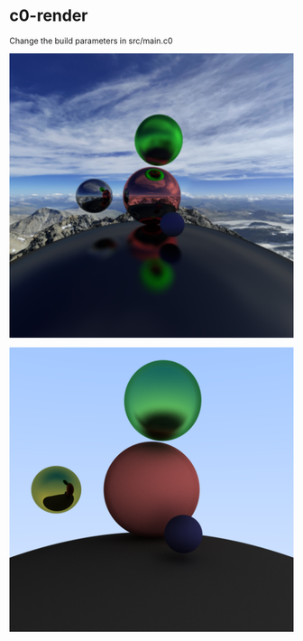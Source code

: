 # c0-render
Change the build parameters in src/main.c0

![image1](https://github.com/frederikbeimgraben/c0-render/blob/main/out-1.png)

![image2](https://github.com/frederikbeimgraben/c0-render/blob/main/out-3.png)
